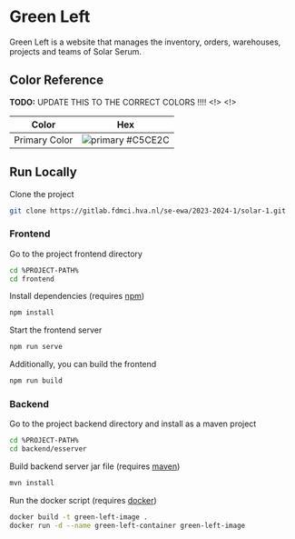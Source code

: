 
# Green Left

Green Left is a website that manages the inventory, orders, warehouses, projects and teams of Solar Serum.


## Color Reference
**TODO:** UPDATE THIS TO THE CORRECT COLORS !!!! <!> <!>

| Color            | Hex                                                              |
|------------------|------------------------------------------------------------------|
| Primary Color    | ![primary](https://via.placeholder.com/10/c5ce2c?text=+) #C5CE2C |



## Run Locally

Clone the project

```bash
git clone https://gitlab.fdmci.hva.nl/se-ewa/2023-2024-1/solar-1.git
```

### Frontend

Go to the project frontend directory

```bash
cd %PROJECT-PATH%
cd frontend
```

Install dependencies (requires [npm](https://nodejs.org/en/download))

```bash
npm install
```

Start the frontend server

```bash
npm run serve
```

Additionally, you can build the frontend

```bash
npm run build
```

### Backend

Go to the project backend directory and install as a maven project

```bash
cd %PROJECT-PATH%
cd backend/esserver
```

Build backend server jar file (requires [maven](https://maven.apache.org/download.cgi))

```bash
mvn install
```

Run the docker script (requires [docker](https://docs.docker.com/desktop/install/windows-install/))

```bash
docker build -t green-left-image .
docker run -d --name green-left-container green-left-image
```
